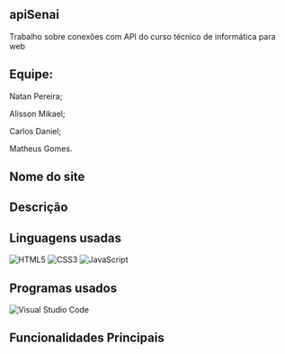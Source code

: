 ## apiSenai
Trabalho sobre conexões com API do curso técnico de informática para web

## Equipe: 
Natan Pereira;

Alisson Mikael;

Carlos Daniel;

Matheus Gomes.

## Nome do site

## Descrição 

## Linguagens usadas
![HTML5](https://img.shields.io/badge/html5-%23E34F26.svg?style=for-the-badge&logo=html5&logoColor=white) 
![CSS3](https://img.shields.io/badge/css3-%231572B6.svg?style=for-the-badge&logo=css3&logoColor=white)
![JavaScript](https://img.shields.io/badge/javascript-%23323330.svg?style=for-the-badge&logo=javascript&logoColor=%23F7DF1E)

## Programas usados 
![Visual Studio Code](https://img.shields.io/badge/Visual%20Studio%20Code-0078d7.svg?style=for-the-badge&logo=visual-studio-code&logoColor=white)

## Funcionalidades Principais
